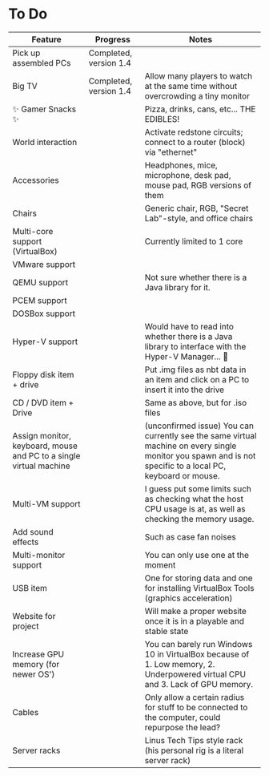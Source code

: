 # To Do

| Feature | Progress | Notes |
| --- | --- | --- |
| Pick up assembled PCs | Completed, version 1.4 |     |
| Big TV | Completed, version 1.4 | Allow many players to watch at the same time without overcrowding a tiny monitor |
| ✨ Gamer Snacks ✨ |     | Pizza, drinks, cans, etc... THE EDIBLES! |
| World interaction |     | Activate redstone circuits; connect to a router (block) via "ethernet" |
| Accessories |     | Headphones, mice, microphone, desk pad, mouse pad, RGB versions of them |
| Chairs |     | Generic chair, RGB, "Secret Lab"-style, and office chairs |
| Multi-core support (VirtualBox) |     | Currently limited to 1 core |
| VMware support |     |     |
| QEMU support |     | Not sure whether there is a Java library for it. |
| PCEM support |     |     |
| DOSBox support |     |     |
| Hyper-V support |     | Would have to read into whether there is a Java library to interface with the Hyper-V Manager... 🤔 |
| Floppy disk item + drive |     | Put .img files as nbt data in an item and click on a PC to insert it into the drive |
| CD / DVD item + Drive |     | Same as above, but for .iso files |
| Assign monitor, keyboard, mouse and PC to a single virtual machine |     | (unconfirmed issue) You can currently see the same virtual machine on every single monitor you spawn and is not specific to a local PC, keyboard or mouse. |
| Multi-VM support |     | I guess put some limits such as checking what the host CPU usage is at, as well as checking the memory usage. |
| Add sound effects |     | Such as case fan noises |
| Multi-monitor support |     | You can only use one at the moment |
| USB item |     | One for storing data and one for installing VirtualBox Tools (graphics acceleration) |
| Website for project |     | Will make a proper website once it is in a playable and stable state |
| Increase GPU memory (for newer OS') |     | You can barely run Windows 10 in VirtualBox because of 1. Low memory, 2. Underpowered virtual CPU and 3. Lack of GPU memory. |
| Cables |     | Only allow a certain radius for stuff to be connected to the computer, could repurpose the lead? |
| Server racks |     | Linus Tech Tips style rack (his personal rig is a literal server rack) |

